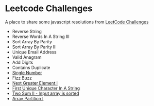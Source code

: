 # Leetcode Challenges
A place to share some javascript resolutions from [LeetCode Challenges](https://leetcode.com/)
* Reverse String
* Reverse Words In A String III
* Sort Array By Parity	
* Sort Array By Parity II	
* Unique Email Address
* Valid Anagram
* Add Digits
* Contains Duplicate
* [Single Number](https://github.com/iwilliam317/leetcode-challenges/blob/master/challenges/single_number.js)
* [Fizz Buzz](https://github.com/iwilliam317/leetcode-challenges/blob/master/challenges/fizz_buzz.js)
* [Next Greater Element I](https://github.com/iwilliam317/leetcode-challenges/blob/master/challenges/next_greater_element_i.js)
* [First Unique Character In A String](https://github.com/iwilliam317/leetcode-challenges/blob/master/challenges/first_unique_character_in_a_string.js)
* [Two Sum II - Input array is sorted](https://github.com/iwilliam317/leetcode-challenges/blob/master/challenges/two_sum_ii_input_array_is_sorted.js)
* [Array Partition I](https://github.com/iwilliam317/leetcode-challenges/blob/master/challenges/array_partition_i.js)



